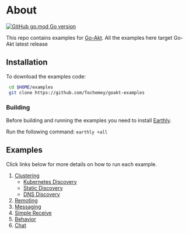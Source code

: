 # About

[![GitHub go.mod Go version](https://badges.chse.dev/github/go-mod/go-version/Tochemey/goakt-examples)](https://go.dev/doc/install)

This repo contains examples for [Go-Akt](https://github.com/Tochemey/goakt). All the examples here target Go-Akt latest release

## Installation
To download the examples code:

```bash
 cd $HOME/examples
 git clone https://github.com/Tochemey/goakt-examples
```

### Building

Before building and running the examples you need to install [Earthly](https://earthly.dev/get-earthly).

Run the following command:
`earthly +all`

## Examples
Click links below for more details on how to run each example.

1. [Clustering](./actor-cluster)
   - [Kubernetes Discovery](./actor-cluster/k8s)
   - [Static Discovery](./actor-cluster/static)
   - [DNS Discovery](./actor-cluster/dnssd)
2. [Remoting](./actor-remoting)
3. [Messaging](./actor-to-actor)
4. [Simple Receive](./actor-receive)
5. [Behavior](./actor-behaviors)
6. [Chat](./actor-chat)